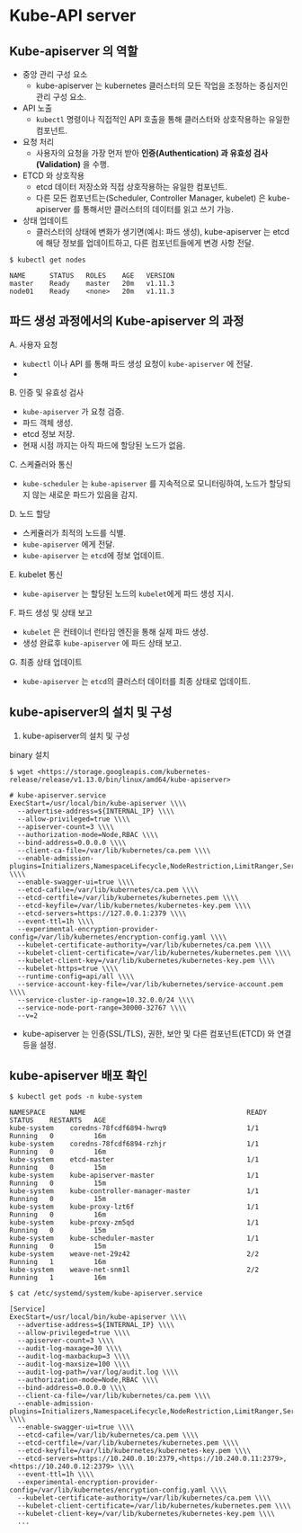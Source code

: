 # Kube-API server

## Kube-apiserver 의 역할

- 중앙 관리 구성 요소
  - kube-apiserver 는 kubernetes 클러스터의 모든 작업을 조정하는 중심저인 관리 구성 요소.
- API 노출
  - `kubectl` 명령이나 직접적인 API 호출을 통해 클러스터와 상호작용하는 유일한 컴포넌트.
- 요청 처리
  - 사용자의 요청을 가장 먼저 받아 **인증(Authentication) 과 유효성 검사(Validation)** 을 수행.
- ETCD 와 상호작용
  - etcd 데이터 저장소와 직접 상호작용하는 유일한 컴포넌트.
  - 다른 모든 컴포넌트는(Scheduler, Controller Manager, kubelet) 은 kube-apiserver 를 통해서만 클러스터의 데이터를 읽고 쓰기 가능.
- 상태 업데이트
  - 클러스터의 상태에 변화가 생기면(예시: 파드 생성), kube-apiserver 는 etcd 에 해당 정보를 업데이트하고, 다른 컴포넌트들에게 변경 사항 전달.

```
$ kubectl get nodes

NAME      STATUS   ROLES    AGE   VERSION
master    Ready    master   20m   v1.11.3
node01    Ready    <none>   20m   v1.11.3

```

## 파드 생성 과정에서의 Kube-apiserver 의 과정

A. 사용자 요청

- `kubectl` 이나 API 를 통해 파드 생성 요청이 `kube-apiserver` 에 전달.
- 
B. 인증 및 유효성 검사
- `kube-apiserver` 가 요청 검증.
- 파드 객체 생성.
- etcd 정보 저장.
- 현재 시점 까지는 아직 파드에 할당된 노드가 없음.

C. 스케쥴러와 통신
- `kube-scheduler` 는 `kube-apiserver` 를 지속적으로 모니터링하여, 노드가 할당되지 않는 새로운 파드가 있음을 감지.

D. 노드 할당
- 스케쥴러가 최적의 노드를 식별.
- `kube-apiserver` 에게 전달.
- `kube-apiserver` 는 `etcd`에 정보 업데이트.

E. kubelet 통신
- `kube-apiserver` 는 할당된 노드의 `kubelet`에게 파드 생성 지시.

F. 파드 생성 및 상태 보고
- `kubelet` 은 컨테이너 런타임 엔진을 통해 실제 파드 생성.
- 생성 완료후 `kube-apiserver` 에 파드 상태 보고.

G. 최종 상태 업데이트
- `kube-apiserver` 는 `etcd`의 클러스터 데이터를 최종 상태로 업데이트.

## kube-apiserver의 설치 및 구성

1. kube-apiserver의 설치 및 구성

binary 설치

```
$ wget <https://storage.googleapis.com/kubernetes-release/release/v1.13.0/bin/linux/amd64/kube-apiserver>

# kube-apiserver.service
ExecStart=/usr/local/bin/kube-apiserver \\\\
  --advertise-address=${INTERNAL_IP} \\\\
  --allow-privileged=true \\\\
  --apiserver-count=3 \\\\
  --authorization-mode=Node,RBAC \\\\
  --bind-address=0.0.0.0 \\\\
  --client-ca-file=/var/lib/kubernetes/ca.pem \\\\
  --enable-admission-plugins=Initializers,NamespaceLifecycle,NodeRestriction,LimitRanger,ServiceAccount,DefaultStorageClass,ResourceQuota \\\\
  --enable-swagger-ui=true \\\\
  --etcd-cafile=/var/lib/kubernetes/ca.pem \\\\
  --etcd-certfile=/var/lib/kubernetes/kubernetes.pem \\\\
  --etcd-keyfile=/var/lib/kubernetes/kubernetes-key.pem \\\\
  --etcd-servers=https://127.0.0.1:2379 \\\\
  --event-ttl=1h \\\\
  --experimental-encryption-provider-config=/var/lib/kubernetes/encryption-config.yaml \\\\
  --kubelet-certificate-authority=/var/lib/kubernetes/ca.pem \\\\
  --kubelet-client-certificate=/var/lib/kubernetes/kubernetes.pem \\\\
  --kubelet-client-key=/var/lib/kubernetes/kubernetes-key.pem \\\\
  --kubelet-https=true \\\\
  --runtime-config=api/all \\\\
  --service-account-key-file=/var/lib/kubernetes/service-account.pem \\\\
  --service-cluster-ip-range=10.32.0.0/24 \\\\
  --service-node-port-range=30000-32767 \\\\
  --v=2

```

- kube-apiserver 는 인증(SSL/TLS), 권한, 보안 및 다른 컴포넌트(ETCD) 와 연결 등을 설정.

## kube-apiserver 배포 확인

```
$ kubectl get pods -n kube-system

NAMESPACE      NAME                                        READY   STATUS    RESTARTS   AGE
kube-system    coredns-78fcdf6894-hwrq9                    1/1     Running   0          16m
kube-system    coredns-78fcdf6894-rzhjr                    1/1     Running   0          16m
kube-system    etcd-master                                 1/1     Running   0          15m
kube-system    kube-apiserver-master                       1/1     Running   0          15m
kube-system    kube-controller-manager-master              1/1     Running   0          15m
kube-system    kube-proxy-lzt6f                            1/1     Running   0          16m
kube-system    kube-proxy-zm5qd                            1/1     Running   0          15m
kube-system    kube-scheduler-master                       1/1     Running   0          15m
kube-system    weave-net-29z42                             2/2     Running   1          16m
kube-system    weave-net-snm1l                             2/2     Running   1          16m

```

```
$ cat /etc/systemd/system/kube-apiserver.service

[Service]
ExecStart=/usr/local/bin/kube-apiserver \\\\
  --advertise-address=${INTERNAL_IP} \\\\
  --allow-privileged=true \\\\
  --apiserver-count=3 \\\\
  --audit-log-maxage=30 \\\\
  --audit-log-maxbackup=3 \\\\
  --audit-log-maxsize=100 \\\\
  --audit-log-path=/var/log/audit.log \\\\
  --authorization-mode=Node,RBAC \\\\
  --bind-address=0.0.0.0 \\\\
  --client-ca-file=/var/lib/kubernetes/ca.pem \\\\
  --enable-admission-plugins=Initializers,NamespaceLifecycle,NodeRestriction,LimitRanger,ServiceAccount,DefaultStorageClass,ResourceQuota \\\\
  --enable-swagger-ui=true \\\\
  --etcd-cafile=/var/lib/kubernetes/ca.pem \\\\
  --etcd-certfile=/var/lib/kubernetes/kubernetes.pem \\\\
  --etcd-keyfile=/var/lib/kubernetes/kubernetes-key.pem \\\\
  --etcd-servers=https://10.240.0.10:2379,<https://10.240.0.11:2379>,<https://10.240.0.12:2379> \\\\
  --event-ttl=1h \\\\
  --experimental-encryption-provider-config=/var/lib/kubernetes/encryption-config.yaml \\\\
  --kubelet-certificate-authority=/var/lib/kubernetes/ca.pem \\\\
  --kubelet-client-certificate=/var/lib/kubernetes/kubernetes.pem \\\\
  --kubelet-client-key=/var/lib/kubernetes/kubernetes-key.pem \\\\
  ...

```